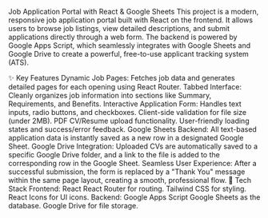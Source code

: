 Job Application Portal with React & Google Sheets
This project is a modern, responsive job application portal built with React on the frontend. It allows users to browse job listings, view detailed descriptions, and submit applications directly through a web form. The backend is powered by Google Apps Script, which seamlessly integrates with Google Sheets and Google Drive to create a powerful, free-to-use applicant tracking system (ATS).

✨ Key Features
Dynamic Job Pages: Fetches job data and generates detailed pages for each opening using React Router.
Tabbed Interface: Cleanly organizes job information into sections like Summary, Requirements, and Benefits.
Interactive Application Form:
Handles text inputs, radio buttons, and checkboxes.
Client-side validation for file size (under 2MB).
PDF CV/Resume upload functionality.
User-friendly loading states and success/error feedback.
Google Sheets Backend: All text-based application data is instantly saved as a new row in a designated Google Sheet.
Google Drive Integration: Uploaded CVs are automatically saved to a specific Google Drive folder, and a link to the file is added to the corresponding row in the Google Sheet.
Seamless User Experience: After a successful submission, the form is replaced by a "Thank You" message within the same page layout, creating a smooth, professional flow.
🚀 Tech Stack
Frontend:
React
React Router for routing.
Tailwind CSS for styling.
React Icons for UI icons.
Backend:
Google Apps Script
Google Sheets as the database.
Google Drive for file storage.
